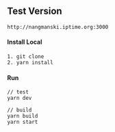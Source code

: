 ## Test Version

```
http://nangmanski.iptime.org:3000
```

#### Install Local

```
1. git clone
2. yarn install
```

#### Run

```
// test
yarn dev

// build
yarn build
yarn start
```
